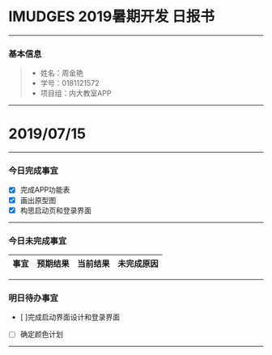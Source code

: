 # IMUDGES 2019暑期开发 日报书

------

### 基本信息

> - 姓名：周金艳
> - 学号：0181121572
> - 项目组：内大教室APP

------

# 2019/07/15

------

### 今日完成事宜

- [x] 完成APP功能表
- [x] 画出原型图
- [x] 构思启动页和登录界面
------

### 今日未完成事宜

| 事宜   | 预期结果 | 当前结果 | 未完成原因 |
| ------ | -------: | -------: | :--------: |

------

### 明日待办事宜

- [ ]完成启动界面设计和登录界面
- [ ] 确定颜色计划

------
